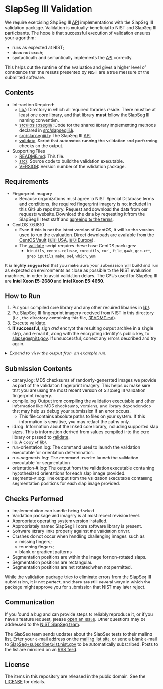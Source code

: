 SlapSeg III Validation
======================

We require exercising SlapSeg III [API] implementations with the SlapSeg III
validation package. Validation is mutually-beneficial to NIST and SlapSeg III
participants. The hope is that successful execution of validation ensures your
algorithm:

 * runs as expected at NIST;
 * does not crash;
 * syntactically and semantically implements the [API] correctly.

This helps cut the runtime of the evaluation and gives a higher
level of confidence that the results presented by NIST are a true measure of
the submitted software.

Contents
--------
 * Interaction Required:
   - [lib/]: Directory in which all required libraries reside. There must be at
     least one *core* library, and that library **must** follow the SlapSeg III
     naming convention.
   - [src/libslapsegiii/]: Code for the shared library implementing methods
     declared in [src/slapsegiii.h].
   - [src/slapsegiii.h]: The SlapSeg III [API].
   - [validate]: Script that automates running the validation and performing
     checks on the output.
 * Supporting Files
   - [README.md]: This file.
   - [src/]: Source code to build the validation executable.
   - [VERSION]: Version number of the validation package.

Requirements
------------

 * Fingerprint Imagery
   - Because organizations must agree to NIST Special Database terms and conditions, the required fingerprint imagery is not included in this GitHub repository. Request and download the data from our requests website. Download the data by requesting it from the SlapSeg III test staff and [agreeing to the terms].
 * CentOS 7.6.1810
   - Even if this is not the latest version of CentOS, it will be the version
     used to run the evaluation. Direct downloads are available from the [CentOS
     Vault] ([🇺🇸 USA], [🇪🇺 Europe]).
   - The [validate] script  requires these base CentOS packages:
      - `binutils`, `centos-release`, `coreutils`, `curl`, `file`, `gawk`,
        `gcc-c++`, `grep`, `iputils`, `make`, `sed`, `which`, `yum`

It is **highly suggested** that you make sure your submission will build and run
as expected on environments as close as possible to the NIST evaluation
machines, in order to avoid validation delays. The CPUs used for SlapSeg III are
**Intel Xeon E5-2680** and **Intel Xeon E5-4650**.

How to Run
----------
 1. Put your compiled core library and any other required libraries in [lib/].
 2. Put SlapSeg III fingerprint imagery received from NIST in this directory
    (i.e., the directory containing this file, [README.md]).
 3. Execute [validate].
 4. **If successful**, sign *and* encrypt the resulting output archive in a
    single step, and e-mail it, along with the encrypting identity's public key,
    to slapseg@nist.gov. If unsuccessful, correct any errors described and try
    again.

<details>
  <summary><em>Expand to view the output from an example run.</em></summary>

```
$ cp /path/to/libslapsegiii_nfseg_5001.so lib/
$ cp /path/to/slapsegiii_validation_images_*.tar.gz .
$ ./validate

SlapSeg III Validation (201904051243) -- Fri Apr  5 12:44:04 EDT 2019
================================================================================
Checking for required packages... [OKAY]
Checking for previous validation attempts... [OKAY]
Checking validation version... (201904051243) [OKAY]
Checking OS and version... (CentOS 7.6.1810) [OKAY]
Checking for validation images... [DEFER]
Expanding slapsegiii_validation_images_twoinch-201902130947.tar.gz... [OKAY]
Expanding slapsegiii_validation_images_threeinch-201902130947.tar.gz... [OKAY]
Checking for validation images... [OKAY]
Checking validation image versions... [OKAY]
Looking for core library... (libslapsegiii_nfseg_5001.so) [OKAY]
Checking for known environment variables... [OKAY]
Building... [OKAY]
Checking API version... [OKAY]
Checking that you have all necessary kinds of images... [OKAY]
Running segmentation... [OKAY]
Checking segmentation logs... [OKAY]
Running orientation determination... [OKAY]
Checking orientation logs... [OKAY]
Creating validation submission... (validation_nfseg_5001.tar.gz) [OKAY]

================================================================================
You have successfully completed the first step in SlapSegIII validation. Please
sign and encrypt this file, send it to slapseg@nist.gov, and await a
notification.

validation_nfseg_5001.tar.gz

Example encryption:
gpg --output validation_nfseg_5001.tar.gz.asc \
    --default-key jdoe@nfseg.com \
    --recipient slapseg@nist.gov \
    --recipient jdoe@nfseg.com \
    --armor --sign --encrypt \
    validation_nfseg_5001.tar.gz

Additionally, be sure to include the public key of the identity that signed the
validation package. This key must be the key whose key fingerprint was printed
on the SlapSegIII application.

Example public key extraction:
gpg --output nfseg_5001_public_key.asc --armor \
    --export jdoe@nfseg.com
================================================================================
********************************************************************************
Fri Apr  5 12:50:11 EDT 2019
```
</details>

Submission Contents
-------------------
 * canary.log: MD5 checksums of randomly-generated images we provide as part of
   the validation fingerprint imagery. This helps us make sure that you are
   using the most recent version of SlapSeg III validation fingerprint imagery.
 * compile.log: Output from compiling the validation executable and other
   information like MD5 checksums, versions, and library dependencies that may
   help us debug your submission if an error occurs.
    - This file contains absolute paths to files on your system. If this
      information is sensitive, you may redact the paths only.
 * id.log: Information about the linked core library, including supported slap
   sizes. This is information derived from values compiled into the core library
   or passed to [validate].
 * lib: A copy of [lib/].
 * run-orientation.log: The command used to launch the validation executable
   for orientation determination.
 * run-segments.log: The command used to launch the validation executable for
   segmentation
 * orientation-#.log: The output from the validation executable containing
   hypothesized orientations for each slap image provided.
 * segments-#.log: The output from the validation executable containing
   segmentation positions for each slap image provided.

Checks Performed
----------------

 * Implementation can handle being `fork`ed.
 * Validation package and imagery is at most recent revision level.
 * Appropriate operating system version installed.
 * Appropriately named SlapSeg III core software library is present.
 * Software library links properly against the validation driver.
 * Crashes do not occur when handling challenging images, such as:
   - missing fingers;
   - touching fingers;
   - blank or gradient patterns.
 * Segmentation positions are within the image for non-rotated slaps.
 * Segmentation positions are rectangular.
 * Segmentation positions are not rotated when not permitted.

While the validation package tries to eliminate errors from the SlapSeg III
submission, it is not perfect, and there are still several ways in which the
package might approve you for submission that NIST may later reject.

Communication
-------------
If you found a bug and can provide steps to reliably reproduce it, or if you
have a feature request, please [open an issue]. Other questions may be addressed
to the [NIST SlapSeg team].

The SlapSeg team sends updates about the SlapSeg tests to their mailing list.
Enter your e-mail address on the [mailing list site], or send a blank e-mail to
SlapSeg+subscribe@list.nist.gov to be automatically subscribed. Posts to the
list are mirrored on an [RSS feed].

License
-------
The items in this repository are released in the public domain. See the
[LICENSE] for details.

[API]: https://pages.nist.gov/slapseg/doc/slapsegiii/api/
[CentOS Vault]: http://vault.centos.org/
[🇺🇸 USA]: http://mirror.umd.edu/centos/7.6.1810/isos/x86_64/CentOS-7-x86_64-Everything-1810.iso
[🇪🇺 Europe]: http://centos.mirrors.proxad.net/7.6.1810/isos/x86_64/CentOS-7-x86_64-Everything-1810.iso
[lib/]: https://github.com/usnistgov/slapseg/blob/master/slapsegiii/validation/lib
[src/libslapsegiii/]: https://github.com/usnistgov/slapseg/blob/master/slapsegiii/validation/src/libslapsegiii
[src/slapsegiii.h]: https://github.com/usnistgov/slapseg/blob/master/slapsegiii/validation/src/slapsegiii.h
[bin/]: https://github.com/usnistgov/slapseg/blob/master/slapsegiii/validation/bin
[README.md]: https://github.com/usnistgov/slapseg/blob/master/slapsegiii/validation/README.md
[src/]: https://github.com/usnistgov/slapseg/blob/master/slapsegiii/validation/src
[VERSION]: https://github.com/usnistgov/slapseg/blob/master/slapsegiii/validation/VERSION
[validate]: https://github.com/usnistgov/slapseg/blob/master/slapsegiii/validation/validate
[NIST SlapSeg team]: mailto:slapseg@nist.gov
[open an issue]: https://github.com/usnistgov/slapseg/issues
[mailing list site]: https://groups.google.com/a/list.nist.gov/forum/#!forum/slapseg/join
[RSS feed]: https://groups.google.com/a/list.nist.gov/forum/feed/slapseg/msgs/rss.xml
[LICENSE]: https://github.com/usnistgov/slapseg/blob/master/LICENSE.md
[test plan]: https://pages.nist.gov/slapseg/doc/slapsegiii/testplan.pdf
[agreeing to the terms]: https://nigos.nist.gov/datasets/slapsegiii_validation/request,
